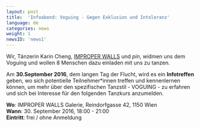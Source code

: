 ```yaml
---
layout: post
title:  'Infoabend: Voguing - Gegen Exklusion und Intoleranz'
language: de
categories: news
weight: 1
newsID: 'news1'
---
```


Wir, Tänzerin Karin Cheng, [IMPROPER WALLS](http://www.improperwalls.com) und *pin*, widmen uns dem Voguing und wollen 8 Menschen dazu einladen mit uns zu tanzen.

Am **30.September 2016**, dem langen Tag der Flucht, wird es ein **Infotreffen** geben, wo sich potentielle Teilnehmer*innen treffen und kennenlernen können, um mehr über den spezifischen Tanzstil - VOGUING - zu erfahren und sich bei Interesse für den folgenden Tanzkurs anzumelden.

**Wo**: IMPROPER WALLS Galerie, Reindorfgasse 42, 1150 Wien  
**Wann**: 30. September 2016, 18:00 - 21:00  
**Eintritt**: frei / ohne Anmeldung  
